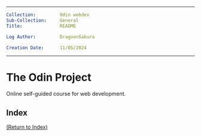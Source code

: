 ___
```yaml
Collection:         Odin webdev
Sub-Collection:     General
Title:              README

Log Author:         DragoonSakura

Creation Date:      11/05/2024
```
___

# The Odin Project

Online self-guided course for web development.

## Index

[(Return to Index)](#index)
